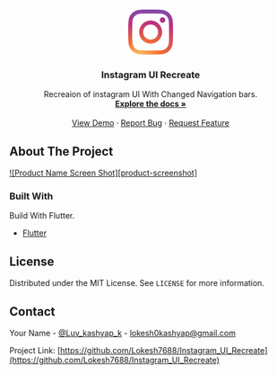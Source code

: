 
<!-- PROJECT LOGO -->
<br />
<p align="center">
  <a href="https://github.com/othneildrew/Best-README-Template">
    <img src="images/logo.png" alt="Logo" width="80" height="80">
  </a>

  <h3 align="center">Instagram UI Recreate</h3>

  <p align="center">
    Recreaion of instagram UI With Changed Navigation bars.
    <br />
    <a href=""><strong>Explore the docs »</strong></a>
    <br />
    <br />
    <a href="">View Demo</a>
    ·
    <a href="">Report Bug</a>
    ·
    <a href="">Request Feature</a>
  </p>
</p>







<!-- ABOUT THE PROJECT -->
## About The Project

[![Product Name Screen Shot][product-screenshot]](https://example.com)


### Built With
Build With Flutter.

* [Flutter](https://getbootstrap.com)






<!-- LICENSE -->
## License

Distributed under the MIT License. See `LICENSE` for more information.



<!-- CONTACT -->
## Contact

Your Name - [@Luv_kashyap_k](https://twitter.com/Luv_kashyap_k) - lokesh0kashyap@gmail.com

Project Link: [https://github.com/Lokesh7688/Instagram_UI_Recreate](https://github.com/Lokesh7688/Instagram_UI_Recreate)
